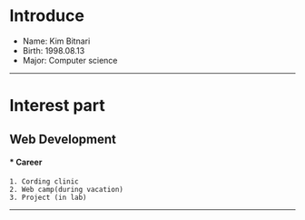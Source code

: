# Introduce
* Name: Kim Bitnari
* Birth: 1998.08.13
* Major: Computer science

<hr>

# Interest part
## Web Development
  #### * Career
    1. Cording clinic
    2. Web camp(during vacation)
    3. Project (in lab)

<hr>

